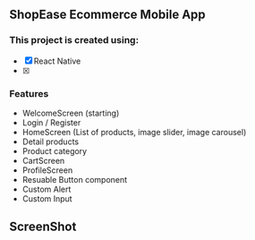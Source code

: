## ShopEase Ecommerce Mobile App

### This project is created using:

- [x] React Native
- [x] 
 

### Features

- WelcomeScreen (starting)
- Login / Register
- HomeScreen (List of products, image slider, image carousel)
- Detail products
- Product category
- CartScreen
- ProfileScreen
- Resuable Button component
- Custom Alert
- Custom Input

## ScreenShot

